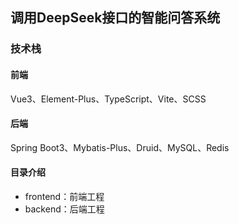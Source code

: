 ## 调用DeepSeek接口的智能问答系统
### 技术栈
#### 前端
Vue3、Element-Plus、TypeScript、Vite、SCSS
#### 后端
Spring Boot3、Mybatis-Plus、Druid、MySQL、Redis
#### 目录介绍
* frontend：前端工程
* backend：后端工程
